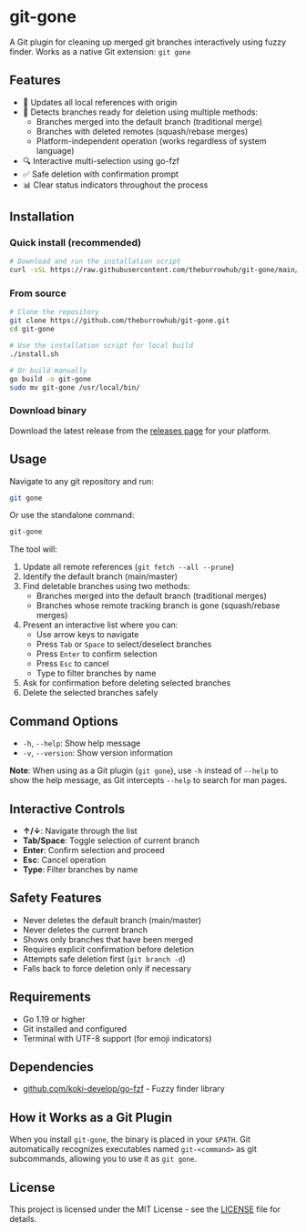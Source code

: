 # git-gone

A Git plugin for cleaning up merged git branches interactively using fuzzy finder.
Works as a native Git extension: `git gone`

## Features

- 🔄 Updates all local references with origin
- 🎯 Detects branches ready for deletion using multiple methods:
  - Branches merged into the default branch (traditional merge)
  - Branches with deleted remotes (squash/rebase merges)
  - Platform-independent operation (works regardless of system language)
- 🔍 Interactive multi-selection using go-fzf
- ✅ Safe deletion with confirmation prompt
- 📊 Clear status indicators throughout the process

## Installation

### Quick install (recommended)

```bash
# Download and run the installation script
curl -sSL https://raw.githubusercontent.com/theburrowhub/git-gone/main/install.sh | bash
```

### From source

```bash
# Clone the repository
git clone https://github.com/theburrowhub/git-gone.git
cd git-gone

# Use the installation script for local build
./install.sh

# Or build manually
go build -o git-gone
sudo mv git-gone /usr/local/bin/
```

### Download binary

Download the latest release from the [releases page](https://github.com/theburrowhub/git-gone/releases) for your platform.

## Usage

Navigate to any git repository and run:

```bash
git gone
```

Or use the standalone command:

```bash
git-gone
```

The tool will:
1. Update all remote references (`git fetch --all --prune`)
2. Identify the default branch (main/master)
3. Find deletable branches using two methods:
   - Branches merged into the default branch (traditional merges)
   - Branches whose remote tracking branch is gone (squash/rebase merges)
4. Present an interactive list where you can:
   - Use arrow keys to navigate
   - Press `Tab` or `Space` to select/deselect branches
   - Press `Enter` to confirm selection
   - Press `Esc` to cancel
   - Type to filter branches by name
5. Ask for confirmation before deleting selected branches
6. Delete the selected branches safely

## Command Options

- `-h`, `--help`: Show help message
- `-v`, `--version`: Show version information

**Note**: When using as a Git plugin (`git gone`), use `-h` instead of `--help` to show the help message, as Git intercepts `--help` to search for man pages.

## Interactive Controls

- **↑/↓**: Navigate through the list
- **Tab/Space**: Toggle selection of current branch
- **Enter**: Confirm selection and proceed
- **Esc**: Cancel operation
- **Type**: Filter branches by name

## Safety Features

- Never deletes the default branch (main/master)
- Never deletes the current branch
- Shows only branches that have been merged
- Requires explicit confirmation before deletion
- Attempts safe deletion first (`git branch -d`)
- Falls back to force deletion only if necessary

## Requirements

- Go 1.19 or higher
- Git installed and configured
- Terminal with UTF-8 support (for emoji indicators)

## Dependencies

- [github.com/koki-develop/go-fzf](https://github.com/koki-develop/go-fzf) - Fuzzy finder library

## How it Works as a Git Plugin

When you install `git-gone`, the binary is placed in your `$PATH`. Git automatically recognizes executables named `git-<command>` as git subcommands, allowing you to use it as `git gone`.

## License

This project is licensed under the MIT License - see the [LICENSE](LICENSE) file for details.
